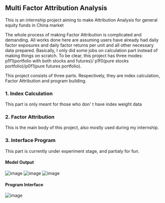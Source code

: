 ## Multi Factor Attribution Analysis

This is an internship project aiming to make Attribution Analysis for general equity funds in China market

The whole process of making Factor Attribution is complicated and demanding. All works done here are assuming users have already had
daily factor exposures and daily factor returns per unit and all other necessary data prepared. Basically, I only did some jobs on 
calculation part instead of making things on scratch. To be clear, this project has three modes: p1f1(portfolio with both stocks and futures)/
p1f0(pure stocks portfolio)/p0f1(pure futures portfolio).

This project consists of three parts. Respectively, they are index calculation, Factor Attribution and program building.

### 1. Index Calculation

This part is only meant for those who don' t have index weight data

### 2. Factor Attribution

This is the main body of this project, also mostly used during my internship.

### 3. Interface Program

This part is currently under experiment stage, and partialy for fun.

#### Model Output
![image](https://github.com/tryggviy/barra_model/blob/master/Result/summary.PNG?raw=true)
![image](https://github.com/tryggviy/barra_model/blob/master/Result/factor.PNG?raw=true)
![image](https://github.com/tryggviy/barra_model/blob/master/Result/chart.PNG?raw=true)


#### Program Interface
![image](https://github.com/tryggviy/barra_mfm/blob/master/Result/screenshot.PNG?raw=true)

